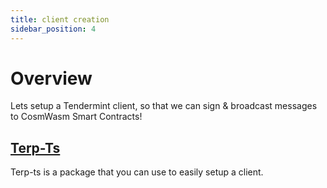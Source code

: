 ```yaml
---
title: client creation
sidebar_position: 4
---
```

# Overview

Lets setup a Tendermint client, so that we can sign & broadcast messages to CosmWasm Smart Contracts!

## [Terp-Ts](https://github.com/terpnetwork/terp-ts)

Terp-ts is a package that you can use to easily setup a client. 
